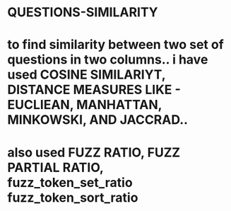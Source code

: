 # QUESTIONS-SIMILARITY



# to find similarity between two set of questions in two columns.. i have used COSINE SIMILARIYT, DISTANCE MEASURES LIKE - EUCLIEAN, MANHATTAN, MINKOWSKI, AND JACCRAD..
# also used FUZZ RATIO, FUZZ PARTIAL RATIO, fuzz_token_set_ratio	fuzz_token_sort_ratio
